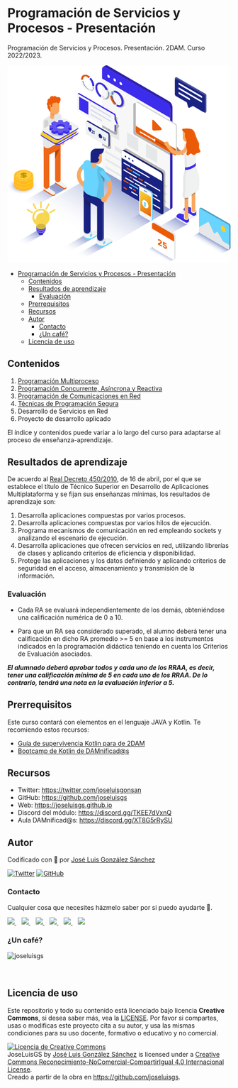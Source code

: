 # Programación de Servicios y Procesos - Presentación

Programación de Servicios y Procesos. Presentación. 2DAM. Curso 2022/2023.

![imagen](./images/servicios.png)

- [Programación de Servicios y Procesos - Presentación](#programación-de-servicios-y-procesos---presentación)
  - [Contenidos](#contenidos)
  - [Resultados de aprendizaje](#resultados-de-aprendizaje)
    - [Evaluación](#evaluación)
  - [Prerrequisitos](#prerrequisitos)
  - [Recursos](#recursos)
  - [Autor](#autor)
    - [Contacto](#contacto)
    - [¿Un café?](#un-café)
  - [Licencia de uso](#licencia-de-uso)

## Contenidos
1. [Programación Multiproceso](https://github.com/joseluisgs/ProgServiciosProcesos-01-2022-2023)
2. [Programación Concurrente, Asíncrona y Reactiva](https://github.com/joseluisgs/ProgServiciosProcesos-02-2022-2023)
3. [Programación de Comunicaciones en Red](https://github.com/joseluisgs/ProgServiciosProcesos-03-2022-2023)
4. [Técnicas de Programación Segura](https://github.com/joseluisgs/ProgServiciosProcesos-04-2022-2023)
5. Desarrollo de Servicios en Red
6. Proyecto de desarrollo aplicado

El índice y contenidos puede variar a lo largo del curso para adaptarse al proceso de enseñanza-aprendizaje.

## Resultados de aprendizaje
De acuerdo al [Real Decreto 450/2010](https://www.boe.es/boe/dias/2010/05/20/pdfs/BOE-A-2010-8067.pdf), de 16 de abril, por el que se establece el título de
Técnico Superior en Desarrollo de Aplicaciones Multiplataforma y se fijan sus
enseñanzas mínimas, los resultados de aprendizaje son:
1. Desarrolla aplicaciones compuestas por varios procesos.
2. Desarrolla aplicaciones compuestas por varios hilos de ejecución.
3. Programa mecanismos de comunicación en red empleando sockets y analizando el escenario de ejecución.
4. Desarrolla aplicaciones que ofrecen servicios en red, utilizando librerías de clases y aplicando criterios de eficiencia y disponibilidad.
5. Protege las aplicaciones y los datos definiendo y aplicando criterios de seguridad en el acceso, almacenamiento y transmisión de la información.

### Evaluación
- Cada RA se evaluará independientemente de los demás, obteniéndose una calificación numérica de 0 a 10.

- Para que un RA sea considerado superado, el alumno deberá tener una calificación en dicho RA promedio >= 5 en base a los instrumentos indicados en la programación didáctica teniendo en cuenta los Criterios de Evaluación asociados.

***El alumnado deberá aprobar todos y cada uno de los RRAA, es decir, tener una calificación mínima de 5 en cada uno de los RRAA. De lo contrario, tendrá una nota en la evaluación inferior a 5.***

## Prerrequisitos
Este curso contará con elementos en el lenguaje JAVA y Kotlin.
Te recomiendo estos recursos:
- [Guía de supervivencia Kotlin para de 2DAM](https://github.com/joseluisgs/Kotlin-Supervivencia-2DAM-2022-2023)
- [Bootcamp de Kotlin de DAMnificad@s](https://github.com/joseluisgs/Kotlin-Bootcamp-DAMnificados) 

## Recursos
- Twitter: https://twitter.com/joseluisgonsan
- GitHub: https://github.com/joseluisgs
- Web: https://joseluisgs.github.io
- Discord del módulo: https://discord.gg/TKEE7dVxnQ
- Aula DAMnificad@s: https://discord.gg/XT8G5rRySU


## Autor

Codificado con :sparkling_heart: por [José Luis González Sánchez](https://twitter.com/joseluisgonsan)

[![Twitter](https://img.shields.io/twitter/follow/joseluisgonsan?style=social)](https://twitter.com/joseluisgonsan)
[![GitHub](https://img.shields.io/github/followers/joseluisgs?style=social)](https://github.com/joseluisgs)

### Contacto
<p>
  Cualquier cosa que necesites házmelo saber por si puedo ayudarte 💬.
</p>
<p>
 <a href="https://joseluisgs.github.io/" target="_blank">
        <img src="https://joseluisgs.github.io/img/favicon.png" 
    height="30">
    </a>  &nbsp;&nbsp;
    <a href="https://github.com/joseluisgs" target="_blank">
        <img src="https://distreau.com/github.svg" 
    height="30">
    </a> &nbsp;&nbsp;
        <a href="https://twitter.com/joseluisgonsan" target="_blank">
        <img src="https://i.imgur.com/U4Uiaef.png" 
    height="30">
    </a> &nbsp;&nbsp;
    <a href="https://www.linkedin.com/in/joseluisgonsan" target="_blank">
        <img src="https://upload.wikimedia.org/wikipedia/commons/thumb/c/ca/LinkedIn_logo_initials.png/768px-LinkedIn_logo_initials.png" 
    height="30">
    </a>  &nbsp;&nbsp;
    <a href="https://discordapp.com/users/joseluisgs#3560" target="_blank">
        <img src="https://logodownload.org/wp-content/uploads/2017/11/discord-logo-4-1.png" 
    height="30">
    </a> &nbsp;&nbsp;
    <a href="https://g.dev/joseluisgs" target="_blank">
        <img loading="lazy" src="https://googlediscovery.com/wp-content/uploads/google-developers.png" 
    height="30">
    </a>    
</p>

### ¿Un café?
<p><a href="https://www.buymeacoffee.com/joseluisgs"> <img align="left" src="https://cdn.buymeacoffee.com/buttons/v2/default-blue.png" height="50" alt="joseluisgs" /></a></p><br><br><br>

## Licencia de uso

Este repositorio y todo su contenido está licenciado bajo licencia **Creative Commons**, si desea saber más, vea la [LICENSE](https://joseluisgs.github.io/docs/license/). Por favor si compartes, usas o modificas este proyecto cita a su autor, y usa las mismas condiciones para su uso docente, formativo o educativo y no comercial.

<a rel="license" href="http://creativecommons.org/licenses/by-nc-sa/4.0/"><img alt="Licencia de Creative Commons" style="border-width:0" src="https://i.creativecommons.org/l/by-nc-sa/4.0/88x31.png" /></a><br /><span xmlns:dct="http://purl.org/dc/terms/" property="dct:title">JoseLuisGS</span> by <a xmlns:cc="http://creativecommons.org/ns#" href="https://joseluisgs.github.io/" property="cc:attributionName" rel="cc:attributionURL">José Luis González Sánchez</a> is licensed under a <a rel="license" href="http://creativecommons.org/licenses/by-nc-sa/4.0/">Creative Commons Reconocimiento-NoComercial-CompartirIgual 4.0 Internacional License</a>.<br />Creado a partir de la obra en <a xmlns:dct="http://purl.org/dc/terms/" href="https://github.com/joseluisgs" rel="dct:source">https://github.com/joseluisgs</a>.